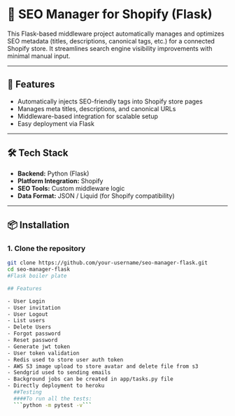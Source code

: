 # 🧠 SEO Manager for Shopify (Flask)

This Flask-based middleware project automatically manages and optimizes SEO metadata (titles, descriptions, canonical tags, etc.) for a connected Shopify store. It streamlines search engine visibility improvements with minimal manual input.

---

## 🚀 Features

- Automatically injects SEO-friendly tags into Shopify store pages
- Manages meta titles, descriptions, and canonical URLs
- Middleware-based integration for scalable setup
- Easy deployment via Flask

---

## 🛠️ Tech Stack

- **Backend:** Python (Flask)
- **Platform Integration:** Shopify
- **SEO Tools:** Custom middleware logic
- **Data Format:** JSON / Liquid (for Shopify compatibility)

---

## 📦 Installation

### 1. Clone the repository

```bash
git clone https://github.com/your-username/seo-manager-flask.git
cd seo-manager-flask
#Flask boiler plate

## Features

- User Login
- User invitation
- User Logout
- List users
- Delete Users
- Forgot password
- Reset password
- Generate jwt token
- User token validation
- Redis used to store user auth token
- AWS S3 image upload to store avatar and delete file from s3
- Sendgrid used to sending emails
- Background jobs can be created in app/tasks.py file
- Directly deployment to heroku
  ##Testing
  ####To run all the tests:
  ```python -m pytest -v```


